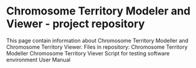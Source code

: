 # Chromosome Territory Modeler and Viewer - project repository

This page contain information about Chromosome Territory Modeller and Chromosome Territory Viewer.
Files in repository:
Chromosome Territory Modeller
Chromosome Territory Viever
Script for testing software environment
User Manual
